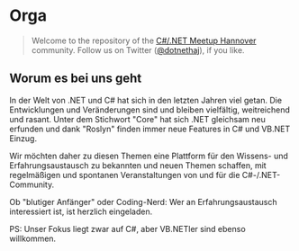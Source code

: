 # Orga

> Welcome to the repository of the [C#/.NET Meetup Hannover](https://www.meetup.com/de-DE/C-NET-Meetup-Hannover/) community. Follow us on Twitter ([@dotnethaj](https://twitter.com/dotnethaj?lang=de)), if you like.


## Worum es bei uns geht

In der Welt von .NET und C# hat sich in den letzten Jahren viel getan. Die Entwicklungen und Veränderungen sind und bleiben vielfältig, weitreichend und rasant. Unter dem Stichwort "Core" hat sich .NET gleichsam neu erfunden und dank "Roslyn" finden immer neue Features in C# und VB.NET Einzug.

Wir möchten daher zu diesen Themen eine Plattform für den Wissens- und Erfahrungsaustausch zu bekannten und neuen Themen schaffen, mit regelmäßigen und spontanen Veranstaltungen von und für die C#-/.NET-Community.

Ob "blutiger Anfänger" oder Coding-Nerd: Wer an Erfahrungsaustausch interessiert ist, ist herzlich eingeladen.

PS: Unser Fokus liegt zwar auf C#, aber VB.NETler sind ebenso willkommen.

